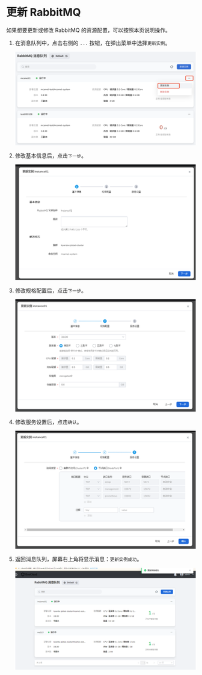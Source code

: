# 更新 RabbitMQ

如果想要更新或修改 RabbitMQ 的资源配置，可以按照本页说明操作。

1. 在消息队列中，点击右侧的 `...` 按钮，在弹出菜单中选择`更新实例`。

    ![选择更新实例](../images/update01.png)

2. 修改基本信息后，点击`下一步`。

    ![基本信息](../images/update02.png)

3. 修改规格配置后，点击`下一步`。

    ![规格配置](../images/update03.png)

4. 修改服务设置后，点击`确认`。

    ![服务设置](../images/update04.png)

5. 返回消息队列，屏幕右上角将显示消息：`更新实例成功`。

    ![成功](../images/update05.png)
